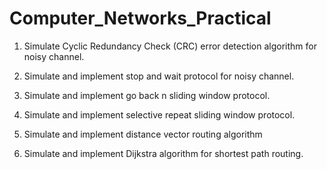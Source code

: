 # Computer_Networks_Practical

1. Simulate Cyclic Redundancy Check (CRC) error detection algorithm for noisy channel.

2. Simulate and implement stop and wait protocol for noisy channel.
3. Simulate and implement go back n sliding window protocol.
4. Simulate and implement selective repeat sliding window protocol.
5. Simulate and implement distance vector routing algorithm
6. Simulate and implement Dijkstra algorithm for shortest path routing.

